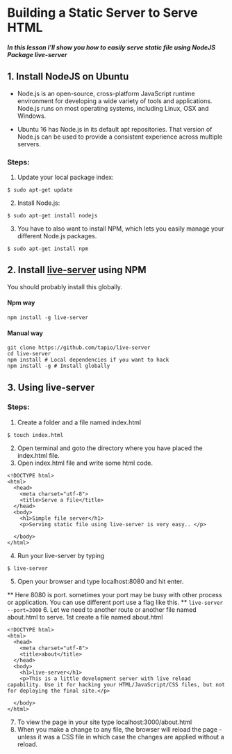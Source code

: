 # Building a Static Server to Serve HTML

##### In this lesson I'll show you how to easily serve static file using NodeJS Package live-server

## 1. Install NodeJS on Ubuntu

* Node.js is an open-source, cross-platform JavaScript runtime environment for developing a wide variety of tools and applications. Node.js runs on most operating systems, including Linux, OSX and Windows.

* Ubuntu 16 has Node.js in its default apt repositories. That version of Node.js can be used to provide a consistent experience across multiple servers.

### Steps:
1. Update your local package index:
```
$ sudo apt-get update
```
2. Install Node.js:
```
$ sudo apt-get install nodejs
```
3. You have to also want to install NPM, which lets you easily manage your different Node.js packages.
```
$ sudo apt-get install npm
```

## 2. Install [live-server](https://www.npmjs.com/package/live-server) using NPM

You should probably install this globally.

#### Npm way
  ```
  npm install -g live-server
  ```
#### Manual way
```
git clone https://github.com/tapio/live-server
cd live-server
npm install # Local dependencies if you want to hack
npm install -g # Install globally
```
## 3. Using live-server
### Steps:
1. Create a folder and a file named index.html
```
$ touch index.html
```
2. Open terminal and goto the directory where you have placed the index.html file.
3. Open index.html file and write some html code.
```
<!DOCTYPE html>
<html>
  <head>
    <meta charset="utf-8">
    <title>Serve a file</title>
  </head>
  <body>
    <h1>Simple file server</h1>
    <p>Serving static file using live-server is very easy.. </p>

  </body>
</html>
```
4. Run your live-server by typing
```
$ live-server
```
5. Open your browser and type localhost:8080 and hit enter.

  ** Here 8080 is port. sometimes your port may be busy with other process or application. You can use different port use a flag like this. **
    ```
    live-server --port=3000
    ```
6. Let we need to another route or another file named about.html to serve. 1st create a file named about.html
```
<!DOCTYPE html>
<html>
  <head>
    <meta charset="utf-8">
    <title>about</title>
  </head>
  <body>
    <h1>live-server</h1>
    <p>This is a little development server with live reload capability. Use it for hacking your HTML/JavaScript/CSS files, but not for deploying the final site.</p>

  </body>
</html>
```
7. To view the page in your site type localhost:3000/about.html
8.  When you make a change to any file, the browser will reload the page - unless it was a CSS file in which case the changes are applied without a reload.
